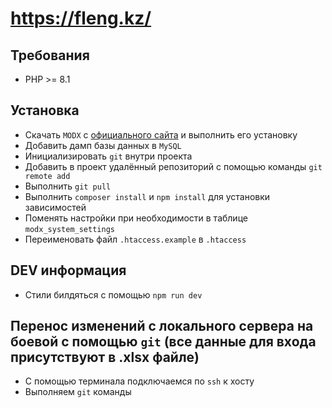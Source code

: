 # https://fleng.kz/

## Требования

- PHP >= 8.1

## Установка

- Скачать `MODX` с [официального сайта](https://modx.com/download) и выполнить его установку
- Добавить дамп базы данных в `MySQL`
- Инициализировать `git` внутри проекта
- Добавить в проект удалённый репозиторий с помощью команды `git remote add`
- Выполнить `git pull`
- Выполнить `composer install` и `npm install` для установки зависимостей
- Поменять настройки при необходимости в таблице `modx_system_settings`
- Переименовать файл `.htaccess.example` в `.htaccess`

## DEV информация

- Стили билдяться с помощью `npm run dev` 

## Перенос изменений с локального сервера на боевой с помощью `git` (все данные для входа присутствуют в .xlsx файле)

- С помощью терминала подключаемся по `ssh` к хосту
- Выполняем `git` команды
